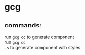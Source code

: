 # gcg

## commands:

run <code>gcg cc</code> to generate component <br/>
run <code>gcg cc -s</code> to generate component with styles
